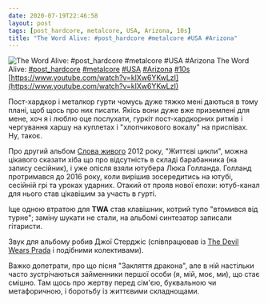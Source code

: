 ```yaml
---
date: 2020-07-19T22:46:58
layout: post
tags: [post_hardcore, metalcore, USA, Arizona, 10s]
title: "The Word Alive: #post_hardcore #metalcore #USA #Arizona"
---
```

![The Word Alive: #post_hardcore #metalcore #USA #Arizona](https://i.ytimg.com/vi/klXw6YKwLzI/maxresdefault.jpg)
The Word Alive: [#post_hardcore](/tags/#post_hardcore) [#metalcore](/tags/#metalcore) [#USA](/tags/#USA) [#Arizona](/tags/#Arizona) [#10s](/tags/#10s) [https://www.youtube.com/watch?v=klXw6YKwLzI](https://www.youtube.com/watch?v=klXw6YKwLzI)

Пост-хардкор і металкор гурти чомусь дуже тяжко мені даються в тому плані, щоб щось про них писати. Якісь вони дуже вже приземлені для мене, хоч я і люблю оце послухати, гуркіт пост-хардкорних ритмів і чергування харшу на куплетах і &quot;хлопчикового вокалу&quot; на приспівах. Ну, такоє.

Про другий альбом [Слова живого](/2020-05-09-the-word-alive--metalcore-progressive-metalcore-) 2012 року, &quot;Життєві цикли&quot;, можна цікавого сказати хіба що про відсутність в складі барабанника (на запису сесійник), і уже опісля взяли ютубера Люка Голланда. Голланд протримався до 2016 року, коли вирішив зосередитись на ютубі, сесійній грі та уроках ударних. Отакий от прояв нової епохи: ютуб-канал для нього став цікавішим за участь в гурті.

Іще одною втратою для **TWA** став клавішник, котрий тупо &quot;втомився від турне&quot;; заміну шукати не стали, на альбомі синтезатор записали гітаристи.

Звук для альбому робив Джої Стерджіс (співпрацював із [The Devil Wears Prada](/2020-05-08-the-devil-wears-prada--metalcore-christian-metalcore) і подібними колективами).

Важко допетрати, про що пісня &quot;Закляття дракона&quot;, але в ній настільки часто зустрічаються займенники першої особи (я, мій, моє, ми), що стає смішно. Там щось про жертву перед сім&#39;єю, буквальною чи метафоричною, і боротьбу із життєвими складнощами.